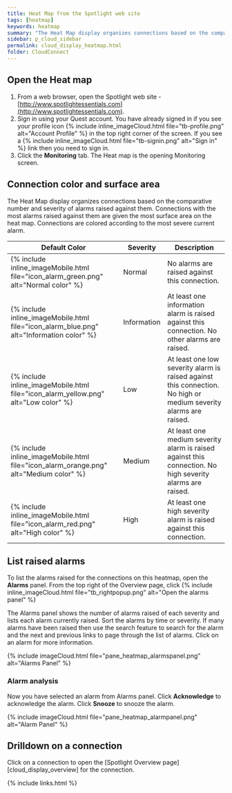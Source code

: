```yaml
---
title: Heat Map from the Spotlight web site
tags: [heatmap]
keywords: heatmap
summary: "The Heat Map display organizes connections based on the comparative number and severity of alarms raised against them. Connections with the most alarms raised against them are given the most surface area on the heat map. The heat map refreshes itself automatically when connections are added and removed and when there is a change in the alarm status. Connections are removed from the heat map when monitoring is disabled and while they are in planned outage. The Heat Map answers the question: Which monitored connections require the most urgent attention?"
sidebar: p_cloud_sidebar
permalink: cloud_display_heatmap.html
folder: CloudConnect
---
```



## Open the Heat map

1. From a web browser, open the Spotlight web site - [http://www.spotlightessentials.com](http://www.spotlightessentials.com).
2. Sign in using your Quest account. You have already signed in if you see your profile icon {% include inline_imageCloud.html file="tb-profile.png" alt="Account Profile" %} in the top right corner of the screen. If you see a {% include inline_imageCloud.html file="tb-signin.png" alt="Sign in" %} link then you need to sign in.
3. Click the **Monitoring** tab. The Heat map is the opening Monitoring screen.

## Connection color and surface area
The Heat Map display organizes connections based on the comparative number and severity of alarms raised against them. Connections with the most alarms raised against them are given the most surface area on the heat map. Connections are colored according to the most severe current alarm.

Default Color | Severity | Description
--------------|----------|------------
{% include inline_imageMobile.html file="icon_alarm_green.png" alt="Normal color" %} | Normal | No alarms are raised against this connection.
{% include inline_imageMobile.html file="icon_alarm_blue.png" alt="Information color" %} | Information | At least one information alarm is raised against this connection. No other alarms are raised.
{% include inline_imageMobile.html file="icon_alarm_yellow.png" alt="Low color" %} | Low | At least one low severity alarm is raised against this connection. No high or medium severity alarms are raised.
{% include inline_imageMobile.html file="icon_alarm_orange.png" alt="Medium color" %} | Medium | At least one medium severity alarm is raised against this connection. No high severity alarms are raised.
{% include inline_imageMobile.html file="icon_alarm_red.png" alt="High color" %} | High | At least one high severity alarm is raised against this connection.

## List raised alarms
To list the alarms raised for the connections on this heatmap, open the **Alarms** panel. From the top right of the Overview page, click {% include inline_imageCloud.html file="tb_rightpopup.png" alt="Open the alarms panel" %}

The Alarms panel shows the number of alarms raised of each severity and lists each alarm currently raised. Sort the alarms by time or severity. If many alarms have been raised then use the search feature to search for the alarm and the next and previous links to page through the list of alarms. Click on an alarm for more information.

{% include imageCloud.html file="pane_heatmap_alarmspanel.png" alt="Alarms Panel" %}


### Alarm analysis
Now you have selected an alarm from Alarms panel. Click **Acknowledge** to acknowledge the alarm. Click **Snooze** to snooze the alarm.

{% include imageCloud.html file="pane_heatmap_alarmpanel.png" alt="Alarm Panel" %}


## Drilldown on a connection
Click on a connection to open the [Spotlight Overview page][cloud_display_overview] for the connection.

{% include links.html %}
